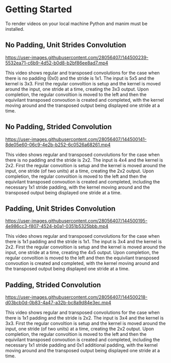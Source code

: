 # Getting Started

To render videos on your local machine Python and manim must be installed.


## No Padding, Unit Strides Convolution


https://user-images.githubusercontent.com/28056407/144500239-5532ea71-c6b9-4d52-b0d8-b2bf86ee8ad7.mp4


This video shows regular and transposed convolutions for the case when there is no padding (0x0) and the stride is 1x1. The input is 5x5 and the kernel is 3x3. First the regular convoltion is setup and the kernel is moved around the input, one stride at a time, creating the 3x3 output. Upon completion, the regular convoltion is moved to the left and then the equivilant transposed convoution is created and completed, with the kernel moving around and the transposed output being displayed one stride at a time.


## No Padding, Strided Convolution


https://user-images.githubusercontent.com/28056407/144500141-8de05e60-06c9-4e2b-b252-6c0526a68261.mp4


This video shows regular and transposed convolutions for the case when there is no padding and the stride is 2x2. The input is 4x4 and the kernel is 2x2. First the regular convoltion is setup and the kernel is moved around the input, one stride (of two units) at a time, creating the 2x2 output. Upon completion, the regular convoltion is moved to the left and then the equivilant transposed convoution is created and completed, including the necessary 1x1 stride padding, with the kernel moving around and the transposed output being displayed one stride at a time.


## Padding, Unit Strides Convolution


https://user-images.githubusercontent.com/28056407/144500195-4e986cc3-f807-4524-b0a1-0351b5325bbb.mp4

This video shows regular and transposed convolutions for the case when there is 1x1 padding and the stride is 1x1. The input is 3x4 and the kernel is 2x2. First the regular convoltion is setup and the kernel is moved around the input, one stride at a time, creating the 4x5 output. Upon completion, the regular convoltion is moved to the left and then the equivilant transposed convoution is created and completed, with the kernel moving around and the transposed output being displayed one stride at a time.



## Padding, Strided Convolution

https://user-images.githubusercontent.com/28056407/144500218-d03bcb0d-0b83-4a47-a32b-bc8a9d84e3ec.mp4


This video shows regular and transposed convolutions for the case when there is 1x1 padding and the stride is 2x2. The input is 3x4 and the kernel is 3x3. First the regular convoltion is setup and the kernel is moved around the input, one stride (of two units) at a time, creating the 2x2 output. Upon completion, the regular convoltion is moved to the left and then the equivilant transposed convoution is created and completed, including the necessary 1x1 stride padding and 0x1 additional padding, with the kernel moving around and the transposed output being displayed one stride at a time.
